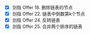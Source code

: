 * [x] 剑指 Offer 18. 删除链表的节点
* [x] 剑指 Offer 22. 链表中倒数第k个节点
* [x] 剑指 Offer 24. 反转链表
* [x] 剑指 Offer 25. 合并两个排序的链表